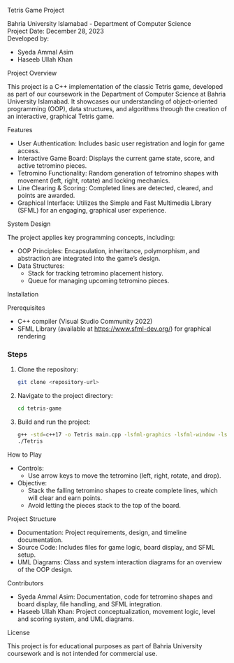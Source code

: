Tetris Game Project

Bahria University Islamabad - Department of Computer Science  
Project Date: December 28, 2023  
Developed by:  
- Syeda Ammal Asim 
- Haseeb Ullah Khan 

Project Overview

This project is a C++ implementation of the classic Tetris game, developed as part of our coursework in the Department of Computer Science at Bahria University Islamabad. It showcases our understanding of object-oriented programming (OOP), data structures, and algorithms through the creation of an interactive, graphical Tetris game.

Features

- User Authentication: Includes basic user registration and login for game access.
- Interactive Game Board: Displays the current game state, score, and active tetromino pieces.
- Tetromino Functionality: Random generation of tetromino shapes with movement (left, right, rotate) and locking mechanics.
- Line Clearing & Scoring: Completed lines are detected, cleared, and points are awarded.
- Graphical Interface: Utilizes the Simple and Fast Multimedia Library (SFML) for an engaging, graphical user experience.

System Design

The project applies key programming concepts, including:
- OOP Principles: Encapsulation, inheritance, polymorphism, and abstraction are integrated into the game’s design.
- Data Structures: 
  - Stack for tracking tetromino placement history.
  - Queue for managing upcoming tetromino pieces.

Installation

Prerequisites
- C++ compiler (Visual Studio Community 2022)
- SFML Library (available at https://www.sfml-dev.org/) for graphical rendering

### Steps
1. Clone the repository:
   ```bash
   git clone <repository-url>
   ```
2. Navigate to the project directory:
   ```bash
   cd tetris-game
   ```
3. Build and run the project:
   ```bash
   g++ -std=c++17 -o Tetris main.cpp -lsfml-graphics -lsfml-window -lsfml-system
   ./Tetris
   ```

How to Play

- Controls:
  - Use arrow keys to move the tetromino (left, right, rotate, and drop).
- Objective:
  - Stack the falling tetromino shapes to create complete lines, which will clear and earn points.
  - Avoid letting the pieces stack to the top of the board.

Project Structure

- Documentation: Project requirements, design, and timeline documentation.
- Source Code: Includes files for game logic, board display, and SFML setup.
- UML Diagrams: Class and system interaction diagrams for an overview of the OOP design.

Contributors

- Syeda Ammal Asim: Documentation, code for tetromino shapes and board display, file handling, and SFML integration.
- Haseeb Ullah Khan: Project conceptualization, movement logic, level and scoring system, and UML diagrams.

License

This project is for educational purposes as part of Bahria University coursework and is not intended for commercial use.
